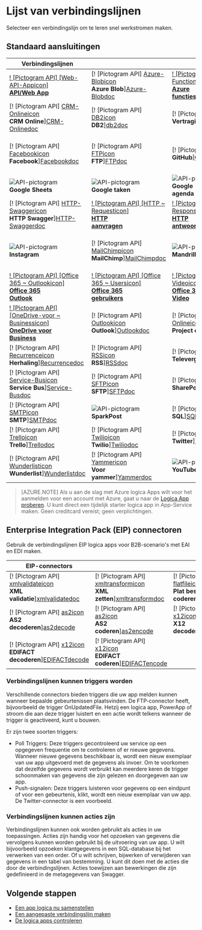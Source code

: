 <properties
    pageTitle="Lijst van beheerde Microsoft verbindingslijnen voor gebruik in Microsoft Azure logica apps | Microsoft Azure App Service | Microsoft Azure"
    description="Een volledige lijst van de verbindingslijnen beheerde Microsoft die bouwen van apps logica in Azure App-Service kunt u ophalen"
    services="logic-apps"
    documentationCenter=""
    authors="MSFTMAN"
    manager="erikre"
    editor=""
    tags="connectors"/>

<tags
    ms.service="logic-apps"
    ms.workload="integration"
    ms.tgt_pltfrm="na"
    ms.devlang="na"
    ms.topic="get-started-article"
    ms.date="09/20/2016"
    ms.author="deonhe"/>

# <a name="list-of-connectors"></a>Lijst van verbindingslijnen

Selecteer een verbindingslijn om te leren snel werkstromen maken.

## <a name="standard-connectors"></a>Standaard aansluitingen

|Verbindingslijnen||||
|-----------|-----------|-----------|-----------|
|[! [Pictogram API] [Web-API-Appicon] <br/> **API/Web App**][API/Web-Appdoc]|[! [Pictogram API] [Azure-Blobicon] <br/> **Azure Blob**][Azure-Blobdoc]|[! [Pictogram API] [Azure ~ Functionsicon] <br/> **Azure<br/>functies**][Azure~Functionsdoc]|[! [Pictogram API] [Boxicon] <br/>**Box**][Boxdoc]|
|[! [Pictogram API] [CRM-Onlineicon] <br/> **CRM Online**][CRM-Onlinedoc]|[! [Pictogram API] [DB2icon] <br/>**DB2**][db2doc]|[! [Pictogram API] [Delayicon] <br/> **Vertraging**][Delaydoc]|[! [Pictogram API] [Dropboxicon] <br/> **Dropbox**][Dropboxdoc]|
|[! [Pictogram API] [Facebookicon] <br/> **Facebook**][Facebookdoc]|[! [Pictogram API] [FTPicon] <br/>**FTP**][FTPdoc]|[! [Pictogram API] [GitHubicon] <br/> **GitHub**][GitHubdoc]|[! [Pictogram API] [Google-Driveicon] <br/> **Google-station**][Google-Drivedoc]|
|![API-pictogram][Google-Sheetsicon]<br/>**Google Sheets**|![API-pictogram][Google-Tasksicon]<br/>**Google taken**|![API-pictogram][Google~Calendaricon]<br/>**Google<br/>agenda**|[! [Pictogram API] [HTTPicon] <br/>**HTTP**][HTTPdoc]|
|[! [Pictogram API] [HTTP-Swaggericon] <br/> **HTTP Swagger**][HTTP-Swaggerdoc]|[! [Pictogram API] [HTTP ~ Requesticon] <br/> **HTTP<br/>aanvragen**][HTTP~Requestdoc]|[! [Pictogram API] [HTTP ~ Responseicon] <br/> **HTTP<br/>antwoord**][HTTP~Responsedoc]|[! [Pictogram API] [Informixicon] <br/> **Informix**][informixdoc]|
|![API-pictogram][Instagramicon]<br/>**Instagram**|[! [Pictogram API] [MailChimpicon] <br/> **MailChimp**][MailChimpdoc]|![API-pictogram][Mandrillicon]<br/>**Mandrill**|[! [Pictogram API] [Genest ~ logica Appicon] <br/> **Geneste<br/>logica App**][Nested~Logic-Appdoc]|
|[! [Pictogram API] [Office 365 ~ Outlookicon] <br/> **Office 365<br/>Outlook**][Office-365~Outlookdoc]|[! [Pictogram API] [Office 365 ~ Usersicon] <br/> **Office 365<br/>gebruikers**][Office-365~Usersdoc]|[! [Pictogram API] [Office 365 ~ Videoicon] <br/> **Office 365<br/>Video**][Office-365~Videodoc]|[! [Pictogram API] [OneDriveicon] <br/> **OneDrive**][OneDrivedoc]|
|[! [Pictogram API] [OneDrive-voor ~ Businessicon] <br/> **OneDrive voor<br/>Business**][OneDrive-for~Businessdoc]|[! [Pictogram API] [Outlookicon] <br/> **Outlook**][Outlookdoc]|[! [Pictogram API] [Project-Onlineicon] <br/> **Project on line**][Project-Onlinedoc]|[! [Pictogram API] [Queryicon] <br/> **Query**][Querydoc]|
|[! [Pictogram API] [Recurrenceicon] <br/> **Herhaling**][Recurrencedoc]|[! [Pictogram API] [RSSicon] <br/>**RSS**][RSSdoc]|[! [Pictogram API] [Salesforceicon] <br/> **Televergaderingen**][Salesforcedoc]|[! [Pictogram API] [SendGridicon] <br/> **SendGrid**][SendGriddoc]|
|[! [Pictogram API] [Service-Busicon] <br/> **Service Bus**][Service-Busdoc]|[! [Pictogram API] [SFTPicon] <br/>**SFTP**][SFTPdoc]|[! [Pictogram API] [SharePointicon] <br/> **SharePoint**][SharePointdoc]|[! [Pictogram API] [Slackicon] <br/> **Vertraging**][Slackdoc]|
|[! [Pictogram API] [SMTPicon] <br/>**SMTP**][SMTPdoc]|![API-pictogram][SparkPosticon]<br/>**SparkPost**|[! [Pictogram API] [SQLicon] <br/>**SQL**][SQLdoc]|[! [Pictogram API] [Translatoricon] <br/> **Vertaler**][Translatordoc]|
|[! [Pictogram API] [Trelloicon] <br/> **Trello**][Trellodoc]|[! [Pictogram API] [Twilioicon] <br/> **Twilio**][Twiliodoc]|[! [Pictogram API] [Twittericon] <br/> **Twitter**][Twitterdoc]|[! [Pictogram API] [Webhookicon] <br/> **Webhook**][Webhookdoc]|
|[! [Pictogram API] [Wunderlisticon] <br/> **Wunderlist**][Wunderlistdoc]|[! [Pictogram API] [Yammericon] <br/> **Voor yammer**][Yammerdoc]|![API-pictogram][YouTubeicon]<br/>**YouTube**||

> [AZURE.NOTE] Als u aan de slag met Azure logica Apps wilt voor het aanmelden voor een account met Azure, gaat u naar de [Logica App proberen](https://tryappservice.azure.com/?appservice=logic). U kunt direct een tijdelijk starter logica app in App-Service maken. Geen creditcard vereist; geen verplichtingen.

## <a name="enterprise-integration-pack-eip-connectors"></a>Enterprise Integration Pack (EIP) connectoren
Gebruik de verbindingslijnen EIP logica apps voor B2B-scenario's met EAI en EDI maken.  
 
|EIP-connectors ||||
|-----------|-----------|-----------|-----------|
|[! [Pictogram API] [xmlvalidateicon] <br/> **XML <br/>validatie**][xmlvalidatedoc]|[! [Pictogram API] [xmltransformicon] <br/> **XML<br/> zetten**][xmltransformdoc]|[! [Pictogram API] [flatfileicon] <br/> **Plat bestand</br>coderen**][flatfiledoc]|[! [Pictogram API] [flatfiledecodeicon] <br/> **Plat bestand</br>decoderen**][flatfiledecodedoc]|
|[! [Pictogram API] [as2icon] <br/> **AS2</br>decoderen**][as2decode]|[! [Pictogram API] [as2icon] <br/> **AS2</br>coderen**][as2encode]|[! [Pictogram API] [x12icon] <br/> **X12</br>decoderen**][x12decode]|[! [Pictogram API] [x12icon] <br/> **X12</br>coderen**][x12encode]|
|[! [Pictogram API] [x12icon] <br/> **EDIFACT</br>decoderen**][EDIFACTdecode]|[! [Pictogram API] [x12icon] <br/> **EDIFACT</br>coderen**][EDIFACTencode]||||

<!-- TODO: Add Functions, App Service, and Nested Workflow Icons -->
### <a name="connectors-can-be-triggers"></a>Verbindingslijnen kunnen triggers worden
Verschillende connectors bieden triggers die uw app melden kunnen wanneer bepaalde gebeurtenissen plaatsvinden. De FTP-connector heeft, bijvoorbeeld de trigger OnUpdatedFile. Hetzij een logica app, PowerApp of stroom die aan deze trigger luistert en een actie wordt telkens wanneer de trigger is geactiveerd, kunt u bouwen.

Er zijn twee soorten triggers:  

* Poll Triggers: Deze triggers gecontroleerd uw service op een opgegeven frequentie om te controleren of er nieuwe gegevens. Wanneer nieuwe gegevens beschikbaar is, wordt een nieuw exemplaar van uw app uitgevoerd met de gegevens als invoer. Om te voorkomen dat dezelfde gegevens wordt verbruikt kan meerdere keren de trigger schoonmaken van gegevens die zijn gelezen en doorgegeven aan uw app.
* Push-signalen: Deze triggers luisteren voor gegevens op een eindpunt of voor een gebeurtenis, klikt, wordt een nieuw exemplaar van uw app. De Twitter-connector is een voorbeeld.

### <a name="connectors-can-be-actions"></a>Verbindingslijnen kunnen acties zijn
Verbindingslijnen kunnen ook worden gebruikt als acties in uw toepassingen. Acties zijn handig voor het opzoeken van gegevens die vervolgens kunnen worden gebruikt bij de uitvoering van uw app. U wilt bijvoorbeeld opzoeken klantgegevens in een SQL-database bij het verwerken van een order. Of u wilt schrijven, bijwerken of verwijderen van gegevens in een tabel van bestemming. U kunt dit doen met de acties die door de verbindingslijnen. Acties toewijzen aan bewerkingen die zijn gedefinieerd in de metagegevens van Swagger.

## <a name="next-steps"></a>Volgende stappen

- [Een app logica nu samenstellen](../app-service-logic/app-service-logic-create-a-logic-app.md)  
- [Een aangepaste verbindingslijn maken](../app-service-logic/app-service-logic-create-api-app.md)
- [De logica apps controleren](../app-service-logic/app-service-logic-monitor-your-logic-apps.md)

<!--Connectors Documentation-->
[azure-blobdoc]: ./connectors-create-api-azureblobstorage.md "Verbinding maken met Azure blob voor het beheren van bestanden in de blob-container."
[boxDoc]: ./connectors-create-api-box.md "Verbinding maken met het vak en kunt uploaden, ophalen, verwijderen, lijst en meer Bestandstaken."
[crm-onlinedoc]: ./connectors-create-api-crmonline.md "Verbinding maken met Dynamics CRM Online en doe meer met uw CRM Online-gegevens."
[db2doc]: ./connectors-create-api-db2.md "Verbinding maken met IBM DB2 in de cloud of op locatie om een rij bijwerkt, een tabel, en nog veel meer te vinden."
[dropboxdoc]: ./connectors-create-api-dropbox.md "Verbinding maken met Dropbox en kunt u, delete, list en meer Bestandstaken."
[facebookdoc]: ./connectors-create-api-facebook.md "Verbinding maken met Facebook te boeken op een tijdlijn, een feed pagina en nog veel meer."
[ftpdoc]: ./connectors-create-api-ftp.md "Maakt verbinding met een FTP / FTPS server en doen verschillende FTP-taken, zoals het uploaden, ophalen, verwijderen, bestanden en meer."
[google-drivedoc]: ./connectors-create-api-googledrive.md "Verbinding maken met GoogleDrive en interactie met uw gegevens."
[informixdoc]: ./connectors-create-api-informix.md "Verbinding maken met Informix in de cloud of op locatie een rij en de tabellen lijsten lezen."
[translatordoc]: ./connectors-create-api-microsofttranslator.md
[office-365~outlookdoc]: ./connectors-create-api-office365-outlook.md "De Office 365-Connector kunt verzenden en ontvangen e-mails, uw agenda beheren en beheren van uw contacten met uw account voor Office 365."
[office-365~usersdoc]: ./connectors-create-api-office365-users.md
[office-365~videodoc]: ./connectors-create-api-office365-video.md
[onedrivedoc]: ./connectors-create-api-onedrive.md "Maakt verbinding met uw persoonlijke Microsoft OneDrive en uploaden, verwijderen en weergeven van bestanden."
[onedrive-for~businessdoc]: ./connectors-create-api-onedriveforbusiness.md "Maakt verbinding met uw bedrijf Microsoft OneDrive en uploadt, worden verwijderd, worden uw bestanden en nog veel meer."
[outlookdoc]: ./connectors-create-api-outlook.md "Verbinding maken met uw Outlook-postvak en toegang tot uw e-mailadres en nog veel meer."
[project-onlinedoc]: ./connectors-create-api-projectonline.md "Maakt verbinding met Microsoft Project Online."
[rssdoc]: ./connectors-create-api-rss.md "RSS-connector kan de gebruikers om te publiceren en feed items ophalen. De gebruikers kunnen naar bewerkingen wordt geactiveerd wanneer een nieuw artikel is gepubliceerd op de feed."
[salesforcedoc]: ./connectors-create-api-salesforce.md "Verbinding maken met uw account televergaderingen en accounts, leads en verkoopkansen beheren."
[sendgriddoc]: ./connectors-create-api-sendgrid.md "Maakt verbinding met Microsoft Project Online."
[service-busdoc]: ./connectors-create-api-servicebus.md "Kan berichten uit wachtrijen Bus en onderwerpen berichten verzenden en ontvangen van wachtrijen Bus en abonnementen."
[sharepointdoc]: ./connectors-create-api-sharepointonline.md "Maakt verbinding met de SharePoint Online voor het beheren van documenten en lijstitems."
[slackdoc]: ./connectors-create-api-slack.md "Verbinding maken met een toegestane vertraging en berichten met toegestane kanalen."
[sftpdoc]: ./connectors-create-api-sftp.md "Maakt verbinding met SFTP en kunt uploaden, ophalen, verwijderen van bestanden en nog veel meer."
[githubdoc]: ./connectors-create-api-github.md "Maakt verbinding met GitHub en problemen kunt bijhouden."
[mailchimpdoc]: ./connectors-create-api-mailchimp.md "Betere e-mailbericht verzenden."
[smtpdoc]: ./connectors-create-api-smtp.md "Maakt verbinding met een SMTP-server en e-mail met bijlagen kunt verzenden."
[sqldoc]: ./connectors-create-api-sqlazure.md "Maakt verbinding met de SQL-Database Azure. U kunt maken, bijwerken, ophalen en verwijderen van gegevens in een SQL-databasetabel."
[trellodoc]: ./connectors-create-api-trello.md "Trello is de vrije, flexibele en visuele manier om iets te delen met iedereen."
[twiliodoc]: ./connectors-create-api-twilio.md "Maakt verbinding met de Twilio en kunt verzenden en berichten ophalen, ophalen van beschikbare nummers, het beheren van binnenkomende telefoonnummers en nog veel meer."
[twitterdoc]: ./connectors-create-api-twitter.md "Maakt verbinding met Twitter en get tijdlijnen, post tweets en meer."
[wunderlistdoc]: ./connectors-create-api-wunderlist.md "Synchroon houden van uw leven."
[yammerdoc]: ./connectors-create-api-yammer.md "Maakt verbinding met Yammer nieuwe berichten en berichten posten."
[as2doc]: ../app-service-logic/app-service-logic-enterprise-integration-as2.md "Meer informatie over enterprise integration AS2."
[x12doc]: ../app-service-logic/app-service-logic-enterprise-integration-x12.md "Meer informatie over enterprise integratie X12"
[flatfiledoc]: ../app-service-logic/app-service-logic-enterprise-integration-flatfile.md "Meer informatie over enterprise integration plat bestand."
[flatfiledecodedoc]: ../app-service-logic/app-service-logic-enterprise-integration-flatfile.md "Meer informatie over enterprise integration plat bestand."
[xmlvalidatedoc]: ../app-service-logic/app-service-logic-enterprise-integration-xml-validation.md "Meer informatie over de integratie in de onderneming XML-validatie."
[xmltransformdoc]: ../app-service-logic/app-service-logic-enterprise-integration-transform.md "Meer informatie over enterprise integration transformaties."
[as2decode]: ..//app-service-logic/app-service-logic-enterprise-integration-as2-decode.md "Meer informatie over enterprise integration AS2 decoderen"
[as2encode]: ..//app-service-logic/app-service-logic-enterprise-integration-as2-encode.md "Meer informatie over enterprise integration AS2 coderen"
[X12decode]: ..//app-service-logic/app-service-logic-enterprise-integration-X12-decode.md "Meer informatie over de integratie in de onderneming X12 decoderen"
[X12encode]: ..//app-service-logic/app-service-logic-enterprise-integration-X12-encode.md "Meer informatie over de integratie in de onderneming X12 coderen"
[EDIFACTdecode]: ..//app-service-logic/app-service-logic-enterprise-integration-EDIFACT-decode.md "Meer informatie over enterprise integration EDIFACT decoderen"
[EDIFACTencode]: ..//app-service-logic/app-service-logic-enterprise-integration-EDIFACT-encode.md "Meer informatie over enterprise integration EDIFACT coderen"
[httpdoc]: ./connectors-native-http.md "HTTP-connector voor HTTP-gesprekken."
[http~requestdoc]: ./connectors-native-reqres.md "Acties voor aanvraag en het antwoord."
[http~responsedoc]: ./connectors-native-reqres.md "Acties voor aanvraag en het antwoord."
[delaydoc]: ./connectors-native-delay.md "Meer informatie over de actie van de vertraging."
[http-swaggerdoc]: ./connectors-native-http-swagger.md "HTTP- + Swagger connector voor HTTP-gesprekken."
[querydoc]: ./connectors-native-query.md "Query actie selecteren en filteren van matrices."
[webhookdoc]: ./connectors-native-webhook.md "Webhook actie en trigger voor apps logica."
[azure~functionsdoc]: ../app-service-logic/app-service-logic-azure-functions.md "Logica apps integreren in Azure functies."
[api/web-appdoc]: ../app-service-logic/app-service-logic-custom-hosted-api.md "Logica apps integreren in App Service API Apps."
[nested~logic-appdoc]: ../app-service-logic/app-service-logic-http-endpoint.md "Logica apps integreren in een geneste workflow."
[recurrencedoc]:  ./connectors-native-recurrence.md "Terugkeerpatroon trigger voor apps logica."
[google-sheetsdoc]: ./connectors-create-api-googlesheet.md "Maakt verbinding met Google Sheets en bladen kunt wijzigen."
[google-tasksdoc]: ./connectors-create-api-googletasks.md "Maakt verbinding met Google taken en taken kunt beheren."
[google~calendardoc]: ./connectors-create-api-googlecalendar.md "Maakt verbinding met Google Agenda en de agenda kunnen beheren."
[instagramdoc]: ./connectors-create-api-instagram.md "Maakt verbinding met Instagram kunt activeren en reageren op gebeurtenissen."
[mandrilldoc]: ./connectors-create-api-mandrill.md "Maakt verbinding met Mandrill en kan worden gebruikt voor communicatie."
[youtubedoc]: ./connectors-create-api-youtube.md "Maakt verbinding met YouTube en kunnen werken met video's en kanalen."
[sparkpostdoc]: ./connectors-create-api-sparkpost.md "Maakt verbinding met SparkPost en kan worden gebruikt voor communicatie."

<!--Icon references-->
[Azure-Blobicon]: ./media/apis-list/azureblob.png
[Azure~Functionsicon]: ./media/apis-list/function.png
[Boxicon]: ./media/apis-list/box.png
[CRM-Onlineicon]: ./media/apis-list/dynamicscrmonline.png
[DB2icon]: ./media/apis-list/db2.png
[Dropboxicon]: ./media/apis-list/dropbox.png
[Facebookicon]: ./media/apis-list/facebook.png
[FTPicon]: ./media/apis-list/ftp.png
[GitHubicon]: ./media/apis-list/github.png
[Google-Driveicon]: ./media/apis-list/googledrive.png
[Google~Calendaricon]: ./media/apis-list/googlecalendar.png
[Google-Tasksicon]: ./media/apis-list/googletasks.png
[Google-Sheetsicon]: ./media/apis-list/googlesheet.png
[HTTPicon]: ./media/apis-list/http.png
[HTTP~Requesticon]: ./media/apis-list/request.png
[HTTP~Responseicon]: ./media/apis-list/response.png
[Informixicon]: ./media/apis-list/informix.png
[MailChimpicon]: ./media/apis-list/mailchimp.png
[Translatoricon]: ./media/apis-list/microsofttranslator.png
[Office-365~Outlookicon]: ./media/apis-list/office365.png
[Office-365~Usersicon]: ./media/apis-list/office365.png
[Office-365~Videoicon]: ./media/apis-list/sharepointonline.png
[OneDriveicon]: ./media/apis-list/onedrive.png
[OneDrive-for~Businessicon]: ./media/apis-list/onedriveforbusiness.png
[Outlookicon]: ./media/apis-list/outlook.png
[Project-Onlineicon]: ./media/apis-list/projectonline.png
[RSSicon]: ./media/apis-list/rss.png
[Salesforceicon]: ./media/apis-list/salesforce.png
[SendGridicon]: ./media/apis-list/sendgrid.png
[Service-Busicon]: ./media/apis-list/servicebus.png
[SFTPicon]: ./media/apis-list/sftp.png
[SharePointicon]: ./media/apis-list/sharepointonline.png
[Slackicon]: ./media/apis-list/slack.png
[SMTPicon]: ./media/apis-list/smtp.png
[SQLicon]: ./media/apis-list/sql.png
[Trelloicon]: ./media/apis-list/trello.png
[Twilioicon]: ./media/apis-list/twilio.png
[Twittericon]: ./media/apis-list/twitter.png
[Wunderlisticon]: ./media/apis-list/wunderlist.png
[Yammericon]: ./media/apis-list/yammer.png
[Mandrillicon]: ./media/apis-list/mandrill.png
[SparkPosticon]: ./media/apis-list/sparkpost.png
[Instagramicon]: ./media/apis-list/instagram.png
[YouTubeicon]: ./media/apis-list/youtube.png
[Delayicon]: ./media/apis-list/delay.png
[HTTP-Swaggericon]: ./media/apis-list/http_swagger.png
[Queryicon]: ./media/apis-list/query.png
[Webhookicon]: ./media/apis-list/webhook.png
[API/Web-Appicon]: ./media/apis-list/api.png
[Nested~Logic-Appicon]: ./media/apis-list/workflow.png
[Recurrenceicon]: ./media/apis-list/recurrence.png

<!-- EIP Icons -->
[as2icon]: ./media/apis-list/as2new.png
[x12icon]: ./media/apis-list/x12new.png
[flatfileicon]: ./media/apis-list/flatfileencoding.png
[flatfiledecodeicon]: ./media/apis-list/flatfiledecoding.png
[xmlvalidateicon]: ./media/apis-list/xmlvalidation.png
[xmltransformicon]: ./media/apis-list/xsltransform.png
